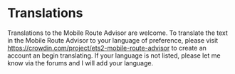 # Translations

Translations to the Mobile Route Advisor are welcome. To translate the text in the Mobile Route Advisor to your language of preference, please visit https://crowdin.com/project/ets2-mobile-route-advisor to create an account an begin translating. If your language is not listed, please let me know via the forums and I will add your language.
